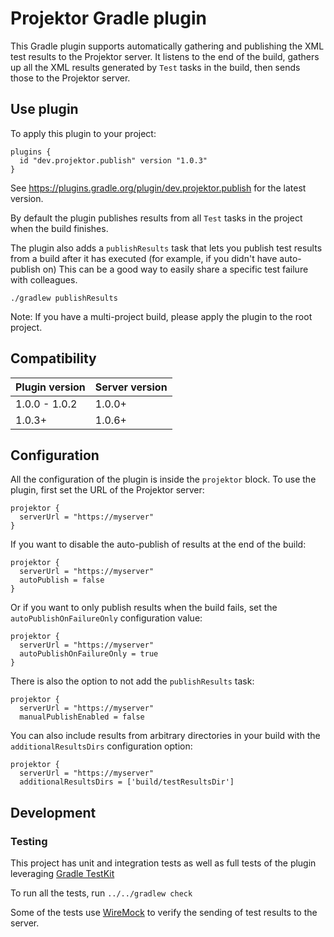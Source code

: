 # Projektor Gradle plugin

This Gradle plugin supports automatically gathering and publishing
the XML test results to the Projektor server. It listens to the 
end of the build, gathers up all the XML results generated by
`Test` tasks in the build, then sends those to the Projektor server.

## Use plugin

To apply this plugin to your project:

```
plugins {
  id "dev.projektor.publish" version "1.0.3"
}
```

See https://plugins.gradle.org/plugin/dev.projektor.publish for the latest version.

By default the plugin publishes results from all `Test` tasks in the project
when the build finishes.

The plugin also adds a `publishResults` task that lets you publish test
results from a build after it has executed (for example, if you didn't have auto-publish on)
This can be a good way to easily share a specific test failure with colleagues.

`./gradlew publishResults`

Note: If you have a multi-project build, please apply the plugin to the root project.

## Compatibility

| Plugin version | Server version |
| -------------- | -------------- |
| 1.0.0 - 1.0.2  | 1.0.0+         |
| 1.0.3+         | 1.0.6+         |

## Configuration

All the configuration of the plugin is inside the `projektor` block. 
To use the plugin, first set the URL of the Projektor server:

```
projektor {
  serverUrl = "https://myserver"
}
```

If you want to disable the auto-publish of results at the end of the build:

```
projektor {
  serverUrl = "https://myserver"
  autoPublish = false
}
```

Or if you want to only publish results when the build fails,
set the `autoPublishOnFailureOnly` configuration value:

```
projektor {
  serverUrl = "https://myserver"
  autoPublishOnFailureOnly = true
}
```

There is also the option to not add the `publishResults` task: 

```
projektor {
  serverUrl = "https://myserver"
  manualPublishEnabled = false
```

You can also include results from arbitrary directories in your build with the `additionalResultsDirs` configuration option:

```
projektor {
  serverUrl = "https://myserver"
  additionalResultsDirs = ['build/testResultsDir']
```

## Development

### Testing

This project has unit and integration tests as well as 
full tests of the plugin leveraging [Gradle TestKit](https://docs.gradle.org/current/userguide/test_kit.html)

To run all the tests, run `../../gradlew check`

Some of the tests use [WireMock](http://wiremock.org/) to verify the sending of test results
to the server.